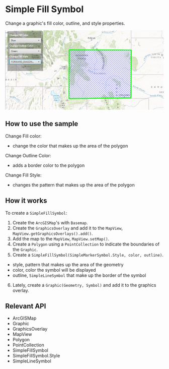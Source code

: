 # Simple Fill Symbol

Change a graphic's fill color, outline, and style properties.

![](SimpleFillSymbol.png)

## How to use the sample

Change Fill color:
  - change the color that makes up the area of the polygon

Change Outline Color:
  - adds a border color to the polygon

Change Fill Style:
  - changes the pattern that makes up the area of the polygon

## How it works

To create a `SimpleFillSymbol`:


  1. Create the `ArcGISMap`'s with `Basemap`.
  2. Create the `GraphicsOverlay` and add it to the `MapView`, `MapView.getGraphicsOverlays().add()`.
  3. Add the map to the `MapView`, `MapView.setMap()`.
  4. Create a `Polygon` using a `PointCollection` to indicate the boundaries of the `Graphic`.
  5. Create a `SimpleFillSymbol(SimpleMarkerSymbol.Style, color, outline)`.
  * style, pattern that makes up the area of the geometry
  * color, color the symbol will be displayed
  * outline, `SimpleLineSymbol` that make up the border of the symbol
  6. Lately, create a `Graphic(Geometry, Symbol)` and add it to the graphics overlay.


## Relevant API


  * ArcGISMap
  * Graphic
  * GraphicsOverlay
  * MapView
  * Polygon
  * PointCollection
  * SimpleFillSymbol
  * SimpleFillSymbol.Style
  * SimpleLineSymbol



